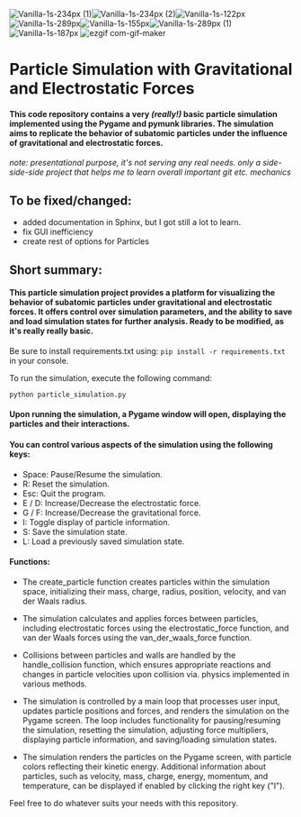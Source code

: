 ![Vanilla-1s-234px (1)](https://github.com/gluchy1/Basic-Subatomic-Particle-Simulation/assets/70800019/6a62b2bd-78ae-4c81-876c-c9c4447bd5f9)![Vanilla-1s-234px (2)](https://github.com/gluchy1/Basic-Subatomic-Particle-Simulation/assets/70800019/5adc1325-cb79-4fd2-95d4-4632ada74bf7)![Vanilla-1s-122px](https://github.com/gluchy1/Basic-Subatomic-Particle-Simulation/assets/70800019/82ed93f6-c0f9-45bb-9f7e-7ba886553f7a)![Vanilla-1s-289px](https://github.com/gluchy1/Basic-Subatomic-Particle-Simulation/assets/70800019/7520708d-df82-45da-8d0d-89425783d0c1)![Vanilla-1s-155px](https://github.com/gluchy1/Basic-Subatomic-Particle-Simulation/assets/70800019/49452e2b-068c-4479-878b-da9168c084d5)![Vanilla-1s-289px (1)](https://github.com/gluchy1/Basic-Subatomic-Particle-Simulation/assets/70800019/5dd58d79-b6ce-475a-a65e-ce8c0f3fd65f)![Vanilla-1s-187px](https://github.com/gluchy1/Basic-Subatomic-Particle-Simulation/assets/70800019/c7d5adec-0373-45a3-b6ad-6ebd08d4a3ea)
![ezgif com-gif-maker](https://github.com/gluchy1/Basic-Subatomic-Particle-Simulation/assets/70800019/b0a54d83-bdeb-443a-a9dd-03f4353295ce)


# Particle Simulation with Gravitational and Electrostatic Forces  
#### This code repository contains a very *(really!)* basic particle simulation implemented using the Pygame and pymunk libraries. The simulation aims to replicate the behavior of subatomic particles under the influence of gravitational and electrostatic forces.  
*note: presentational purpose, it's not serving any real needs. only a side-side-side project that helps me to learn overall important git etc. mechanics*
## To be fixed/changed:
- added documentation in Sphinx, but I got still a lot to learn.
- fix GUI inefficiency
- create rest of options for Particles

## Short summary:
#### This particle simulation project provides a platform for visualizing the behavior of subatomic particles under gravitational and electrostatic forces. It offers control over simulation parameters, and the ability to save and load simulation states for further analysis. Ready to be modified, as it's really really basic.

Be sure to install requirements.txt
using: `pip install -r requirements.txt` in your console.

To run the simulation, execute the following command:

 `python particle_simulation.py`
  
#### Upon running the simulation, a Pygame window will open, displaying the particles and their interactions.
#### You can control various aspects of the simulation using the following keys:

- Space: Pause/Resume the simulation.
- R: Reset the simulation.
- Esc: Quit the program.
- E / D: Increase/Decrease the electrostatic force.
- G / F: Increase/Decrease the gravitational force.
- I: Toggle display of particle information.
- S: Save the simulation state.
- L: Load a previously saved simulation state.

#### Functions:

- The create_particle function creates particles within the simulation space, initializing their mass, charge, radius, position, velocity, and van der Waals radius.

- The simulation calculates and applies forces between particles, including electrostatic forces using the electrostatic_force function, and van der Waals forces using the van_der_waals_force function.

- Collisions between particles and walls are handled by the handle_collision function, which ensures appropriate reactions and changes in particle velocities upon collision via. physics implemented in various methods.

- The simulation is controlled by a main loop that processes user input, updates particle positions and forces, and renders the simulation on the Pygame screen. The loop includes functionality for pausing/resuming the simulation, resetting the simulation, adjusting force multipliers, displaying particle information, and saving/loading simulation states.

- The simulation renders the particles on the Pygame screen, with particle colors reflecting their kinetic energy. Additional information about particles, such as velocity, mass, charge, energy, momentum, and temperature, can be displayed if enabled by clicking the right key ("I").
  
Feel free to do whatever suits your needs with this repository.
